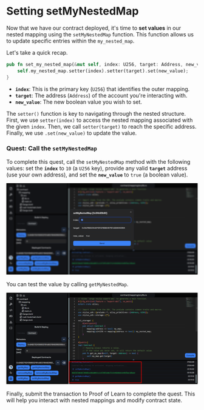 # Setting setMyNestedMap

Now that we have our contract deployed, it's time to **set values** in our nested mapping using the `setMyNestedMap` function. This function allows us to update specific entries within the `my_nested_map`.

Let's take a quick recap.

```rust
pub fn set_my_nested_map(&mut self, index: U256, target: Address, new_value: bool) {
    self.my_nested_map.setter(index).setter(target).set(new_value);
}
```

- **`index`**: This is the primary key (`U256`) that identifies the outer mapping.
- **`target`**: The address (`Address`) of the account you're interacting with.
- **`new_value`**: The new boolean value you wish to set.

The `setter()` function is key to navigating through the nested structure. First, we use `setter(index)` to access the nested mapping associated with the given `index`. Then, we call `setter(target)` to reach the specific address. Finally, we use `.set(new_value)` to update the value.

### Quest: Call the `setMyNestedMap`

To complete this quest, call the `setMyNestedMap` method with the following values: set the **`index`** to `10` (a `U256` key), provide any valid **`target`** address (use your own address), and set the **`new_value`** to `true` (a boolean value).

![](https://raw.githubusercontent.com/POLearn/stylish-course-to-stylus/refs/heads/master/content/assets/images/mapping_set.png)  

You can test the value by calling `getMyNestedMap`.

![](https://raw.githubusercontent.com/POLearn/stylish-course-to-stylus/refs/heads/master/content/assets/images/mapping_value.png)

Finally, submit the transaction to Proof of Learn to complete the quest. This will help you interact with nested mappings and modify contract state.